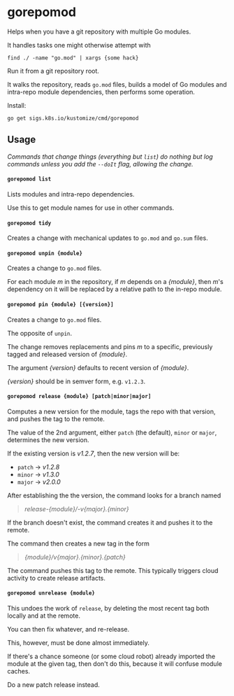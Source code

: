 # gorepomod

Helps when you have a git repository with multiple Go modules.

It handles tasks one might otherwise attempt with

```
find ./ -name "go.mod" | xargs {some hack}
```

Run it from a git repository root.

It walks the repository, reads `go.mod` files, builds
a model of Go modules and intra-repo module
dependencies, then performs some operation.

Install:
```
go get sigs.k8s.io/kustomize/cmd/gorepomod
```

## Usage

_Commands that change things (everything but `list`)
do nothing but log commands
unless you add the `--doIt` flag,
allowing the change._

#### `gorepomod list`

Lists modules and intra-repo dependencies.

Use this to get module names for use in other commands.

#### `gorepomod tidy`

Creates a change with mechanical updates
to `go.mod` and `go.sum` files.

#### `gorepomod unpin {module}`

Creates a change to `go.mod` files.

For each module _m_ in the repository,
if _m_ depends on a _{module}_,
then _m_'s dependency on it will be replaced by
a relative path to the in-repo module.

#### `gorepomod pin {module} [{version}]`

Creates a change to `go.mod` files.

The opposite of `unpin`.
  
The change removes replacements and pins _m_ to a
specific, previously tagged and released version of _{module}_.

The argument _{version}_ defaults to recent version of _{module}_.

_{version}_ should be in semver form, e.g. `v1.2.3`.


#### `gorepomod release {module} [patch|minor|major]`

Computes a new version for the module, tags the repo
with that version, and pushes the tag to the remote.

The value of the 2nd argument, either `patch` (the default),
`minor` or `major`, determines the new version.

If the existing version is _v1.2.7_, then the new version will be:
 - `patch` -> _v1.2.8_
 - `minor` -> _v1.3.0_
 - `major` -> _v2.0.0_

After establishing the the version, the command looks for a branch named

> _release-{module}/-v{major}.{minor}_

If the branch doesn't exist, the command creates it and pushes it to the remote.

The command then creates a new tag in the form

> _{module}/v{major}.{minor}.{patch}_

The command pushes this tag to the remote.  This typically triggers
cloud activity to create release artifacts.

#### `gorepomod unrelease {module}`

This undoes the work of `release`, by deleting the
most recent tag both locally and at the remote.

You can then fix whatever, and re-release.

This, however, must be done almost immediately.

If there's a chance someone (or some cloud robot) already
imported the module at the given tag, then don't do this,
because it will confuse module caches.

Do a new patch release instead.

